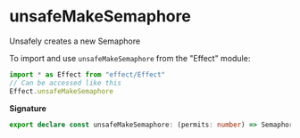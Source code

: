 # unsafeMakeSemaphore

Unsafely creates a new Semaphore

To import and use `unsafeMakeSemaphore` from the "Effect" module:

```ts
import * as Effect from "effect/Effect"
// Can be accessed like this
Effect.unsafeMakeSemaphore
```

**Signature**

```ts
export declare const unsafeMakeSemaphore: (permits: number) => Semaphore
```
